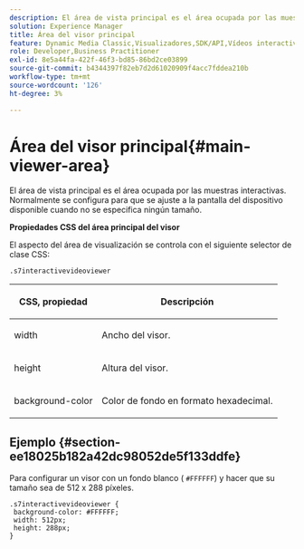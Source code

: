 ```yaml
---
description: El área de vista principal es el área ocupada por las muestras interactivas. Normalmente se configura para que se ajuste a la pantalla del dispositivo disponible cuando no se especifica ningún tamaño.
solution: Experience Manager
title: Área del visor principal
feature: Dynamic Media Classic,Visualizadores,SDK/API,Vídeos interactivos
role: Developer,Business Practitioner
exl-id: 8e5a44fa-422f-46f3-bd85-86bd2ce03899
source-git-commit: b4344397f82eb7d2d61020909f4acc7fddea210b
workflow-type: tm+mt
source-wordcount: '126'
ht-degree: 3%

---
```


# Área del visor principal{#main-viewer-area}

El área de vista principal es el área ocupada por las muestras interactivas. Normalmente se configura para que se ajuste a la pantalla del dispositivo disponible cuando no se especifica ningún tamaño.

<!--<a id="section_061E550C1C1D4DB2BD663A898895B38C"></a>-->

**Propiedades CSS del área principal del visor**

El aspecto del área de visualización se controla con el siguiente selector de clase CSS:

```
.s7interactivevideoviewer
```

<table id="table_94EE3F5BBE4547C0B4943471CEE7EDE4"> 
 <thead> 
  <tr> 
   <th colname="col1" class="entry"> <p> CSS, propiedad </p> </th> 
   <th colname="col2" class="entry"> <p>Descripción </p> </th> 
  </tr> 
 </thead>
 <tbody> 
  <tr> 
   <td colname="col1"> <p> <span class="codeph"> width </span> </p> </td> 
   <td colname="col2"> <p>Ancho del visor. </p> </td> 
  </tr> 
  <tr> 
   <td colname="col1"> <p> <span class="codeph"> height </span> </p> </td> 
   <td colname="col2"> <p>Altura del visor. </p> </td> 
  </tr> 
  <tr> 
   <td colname="col1"> <p> <span class="codeph"> background-color  </span> </p> </td> 
   <td colname="col2"> <p> Color de fondo en formato hexadecimal. </p> </td> 
  </tr> 
 </tbody> 
</table>

## Ejemplo {#section-ee18025b182a42dc98052de5f133ddfe}

Para configurar un visor con un fondo blanco ( `#FFFFFF`) y hacer que su tamaño sea de 512 x 288 píxeles.

```
.s7interactivevideoviewer { 
 background-color: #FFFFFF; 
 width: 512px; 
 height: 288px;  
}
```
